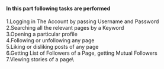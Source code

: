 #### In this part following tasks are performed
1.Logging in The Account by passing Username and Password\
2.Searching all the relevant pages by a Keyword\
3.Opening a particular profile\
4.Following or unfollowing any page\
5.Liking or disliking posts of any page\
6.Getting List of Followers of a Page, getting Mutual Followers\
7.Viewing stories of a page\
